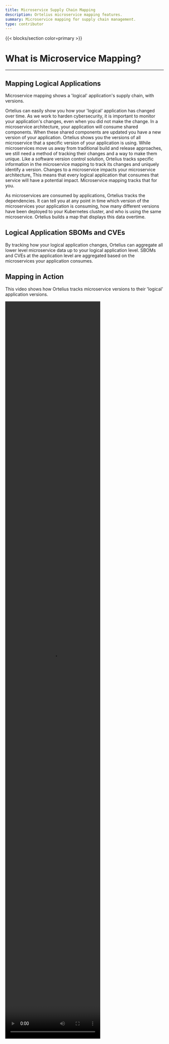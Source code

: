 ```yaml
---
title: Microservice Supply Chain Mapping
description: Ortelius microservice mapping features.
summary: Microservice mapping for supply chain management.
type: contributor
---
```


{{< blocks/section color=primary >}}
<div class="col-12">
<h1 class="text-center">What is Microservice Mapping?</h1>
<hr>

## Mapping Logical Applications
Microservice mapping shows a 'logical' application's supply chain, with versions. 

Ortelius can easily show you how your 'logical' application has changed over time. As we work to harden cybersecurity, it is important to monitor your application's changes, even when you did not make the change. In a microservice architecture, your application will consume shared components. When these shared components are updated you have a new version of your application. Ortelius shows you the versions of all microservice that a specific version of your application is using.  While microservices move us away from traditional build and release approaches, we still need a method of tracking their changes and a way to make them unique. Like a software version control solution, Ortelius tracks specific information in the microservice mapping to track its changes and uniquely identify a version. Changes to a microservice impacts your microservice architecture<a href="https://www.deployhub.com/microservice-architecture/">.</a> This means that every logical application that consumes that service will have a potential impact. Microservice mapping tracks that for you.

As microservices are consumed by applications, Ortelius tracks the dependencies. It can tell you at any point in time which version of the microservices your application is consuming, how many different versions have been deployed to your Kubernetes cluster, and who is using the same microservice. Ortelius builds a map that displays this data overtime.

## Logical Application SBOMs and CVEs
By tracking how your logical application changes, Ortelius can aggregate all lower level microservice data up to your logical application level. SBOMs and CVEs at the application level are aggregated based on the microservices your application consumes. 

## Mapping in Action
This video shows how Ortelius tracks microservice versions to their 'logical' application versions.
<p></p>
<video autoplay="autoplay" loop="loop" controls="controls" width="60%" height="60%"><source src="/images/mapview.mp4" type="video/mp4" />

## Conclusion

You can expect to be managing thousands of microservices in your Kubernetes cluster, requiring the process of microservice mapping. Ortelius provides a method for managing your microservice inventory along with all configuration management details. It integrates with your CI/CD process to continually update new versions of your microservices that in turn creates new versions of your applications. With our inventory system, you always know what version of a microservice your application version is dependent upon. You have the insights on the meta data to resolve issues, and expose the level of impact a new microservice version may create.

{{< /blocks/section >}}